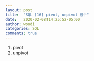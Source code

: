 ```yaml
---
layout: post
title:  "SQL [16] pivot, unpivot 함수"
date:   2020-02-08T14:25:52-05:00
author: woodi
categories: SQL
comments: true
---
```

1. pivot
2. unpivot